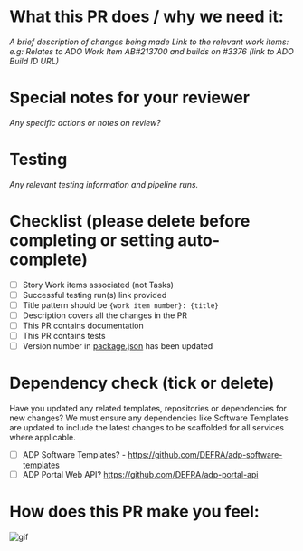<!--  Thanks for sending a pull request!  Here are some tips for you:
If this PR closes an issue, add '<AB#213700>' somewhere in the PR summary. As a minimum, please *always* link to the relevant work items e.g. AB#213700 (work item number in Azure DevOps). Follow the format below carefully, guidance found here: https://learn.microsoft.com/en-us/azure/devops/boards/github/link-to-from-github?view=azure-devops. Note: The Title pattern should be `{work item number}: {title}` -->

# **What this PR does / why we need it**:
*A brief description of changes being made*
*Link to the relevant work items: e.g: Relates to ADO Work Item AB#213700 and builds on #3376 (link to ADO Build ID URL)*

# **Special notes for your reviewer**
*Any specific actions or notes on review?*

# Testing
*Any relevant testing information and pipeline runs.*

# Checklist (please delete before completing or setting auto-complete)
- [ ] Story Work items associated (not Tasks)
- [ ] Successful testing run(s) link provided
- [ ] Title pattern should be `{work item number}: {title}`
- [ ] Description covers all the changes in the PR
- [ ] This PR contains documentation
- [ ] This PR contains tests
- [ ] Version number in [package.json](https://github.com/DEFRA/adp-portal/blob/main/app/package.json#L3) has been updated

# Dependency check (tick or delete)
Have you updated any related templates, repositories or dependencies for new changes? We must ensure any dependencies like Software Templates are updated to include the latest changes to be scaffolded for all services where applicable.

- [ ] ADP Software Templates? - https://github.com/DEFRA/adp-software-templates
- [ ] ADP Portal Web API? https://github.com/DEFRA/adp-portal-api

# **How does this PR make you feel**:
![gif]([https://giphy.com/)
